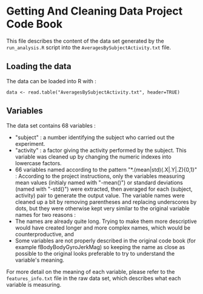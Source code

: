Getting And Cleaning Data Project Code Book
==========================

This file describes the content of the data set generated by the `run_analysis.R`
script into the `AveragesBySubjectActivity.txt` file.

## Loading the data

The data can be loaded into R with :

```
data <- read.table("AveragesBySubjectActivity.txt", header=TRUE)
```

## Variables

The data set contains 68 variables :

* "subject" : a number identifying the subject who carried out the experiment.
* "activity" : a factor giving the activity performed by the subject. This variable
was cleaned up by changing the numeric indexes into lowercase factors.
* 66 variables named according to the pattern "*.(mean|std)(.X|.Y|.Z){0,1}" :
According to the project instructions, only the variables measuring mean values
(initialy named with "-mean()") or standard deviations (named with "-std()") were
extracted, then averaged for each (subject, activity) pair to generate the output
value. The variable names were cleaned up a bit by removing parentheses and replacing
underscores by dots, but they were otherwise kept very similar to the original
variable names for two reasons :
 * The names are already quite long. Trying to make them more descriptive would
 have created longer and more complex names, which would be counterproductive, and
 * Some variables are not properly described in the original code book (for example
 fBodyBodyGyroJerkMag) so keeping the name as close as possible to the original
 looks preferable to try to understand the variable's meaning.
 
For more detail on the meaning of each variable, please refer to the
`features_info.txt` file in the raw data set, which describes what each variable
is measuring.
